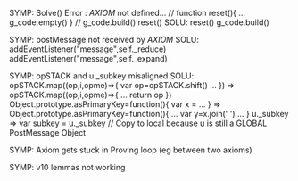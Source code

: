 SYMP: Solve() Error : _AXIOM_ not defined... // function reset(){ ... g_code.empty() } //
      g_code.build()
      reset()
SOLU: reset()
      g_code.build()

SYMP: postMessage not received by _AXIOM_
SOLU: addEventListener("message",self._reduce)
      addEventListener("message",self._expand)

SYMP: opSTACK and u._subkey misaligned
SOLU: opSTACK.map((op,i,opme)=>{ var op=opSTACK.shift() ... }) => opSTACK.map((op,i,opme)=>{ ... return op })
      Object.prototype.asPrimaryKey=function(){ var x = ... } => Object.prototype.asPrimaryKey=function(){ ... var y=x.join(' ') ... }
      u._subkey => var subkey = u._subkey // Copy to local because u is still a GLOBAL PostMessage Object

SYMP: Axiom gets stuck in Proving loop (eg between two axioms)

SYMP: v10 lemmas not working